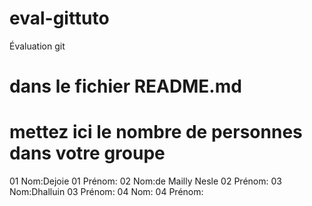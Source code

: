 # eval-gittuto
Évaluation git

# dans le fichier README.md

# mettez ici le nombre de personnes dans votre groupe

01 Nom:Dejoie
01 Prénom:
02 Nom:de Mailly Nesle
02 Prénom:
03 Nom:Dhalluin
03 Prénom:
04 Nom:
04 Prénom:
